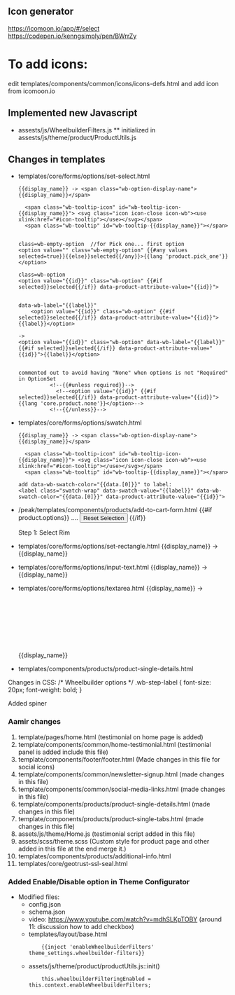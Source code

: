 ## Icon generator
https://icomoon.io/app/#/select
https://codepen.io/kenngsimply/pen/BWrrZy

# To add icons:
edit templates/components/common/icons/icons-defs.html and add icon from icomoon.io



## Implemented new Javascript
* assests/js/WheelbuilderFilters.js
    ** initialized in assests/js/theme/product/ProductUtils.js


## Changes in templates
* templates/core/forms/options/set-select.html
    ```
    {{display_name}} -> <span class="wb-option-display-name">{{display_name}}</span>
    
      <span class="wb-tooltip-icon" id="wb-tooltip-icon-{{display_name}}"> <svg class="icon icon-close icon-wb"><use xlink:href="#icon-tooltip"></use></svg></span>
      <span class="wb-tooltip" id="wb-tooltip-{{display_name}}"></span>
    
    
    class=wb-empty-option  //for Pick one... first option
    <option value="" class="wb-empty-option" {{#any values selected=true}}{{else}}selected{{/any}}>{{lang 'product.pick_one'}}</option>

    class=wb-option
    <option value="{{id}}" class="wb-option" {{#if selected}}selected{{/if}} data-product-attribute-value="{{id}}">


    data-wb-label="{{label}}"
        <option value="{{id}}" class="wb-option" {{#if selected}}selected{{/if}} data-product-attribute-value="{{id}}">{{label}}</option>

    ->
    <option value="{{id}}" class="wb-option" data-wb-label="{{label}}" {{#if selected}}selected{{/if}} data-product-attribute-value="{{id}}">{{label}}</option>


    commented out to avoid having "None" when options is not "Required" in OptionSet
              <!--{{#unless required}}-->
                <!--<option value="{{id}}" {{#if selected}}selected{{/if}} data-product-attribute-value="{{id}}">{{lang 'core.product.none'}}</option>-->
              <!--{{/unless}}-->

    ```
* templates/core/forms/options/swatch.html
    ```
    {{display_name}} -> <span class="wb-option-display-name">{{display_name}}</span>

      <span class="wb-tooltip-icon" id="wb-tooltip-icon-{{display_name}}"> <svg class="icon icon-close icon-wb"><use xlink:href="#icon-tooltip"></use></svg></span>
      <span class="wb-tooltip" id="wb-tooltip-{{display_name}}"></span>

    add data-wb-swatch-color="{{data.[0]}}" to label:
    <label class="swatch-wrap" data-swatch-value="{{label}}" data-wb-swatch-color="{{data.[0]}}" data-product-attribute-value="{{id}}">
    ```


*  /peak/templates/components/products/add-to-cart-form.html
    {{#if product.options}}
    ....
         <button type="button" class="button button-secondary button-wide wb-reset-button">Reset Selection</button>
    {{/if}}

    <div class="wb-step-label"> Step 1: Select Rim </div>

* templates/core/forms/options/set-rectangle.html
        {{display_name}} -> <span class="wb-option-display-name">{{display_name}}</span>

* templates/core/forms/options/input-text.html
        {{display_name}} -> <span class="wb-option-display-name">{{display_name}}</span>

* templates/core/forms/options/textarea.html
        {{display_name}} -> <span class="wb-option-display-name">{{display_name}}</span>
              <span class="wb-tooltip-icon" id="wb-tooltip-icon-{{display_name}}"> <svg class="icon icon-close icon-wb"><use xlink:href="#icon-tooltip"></use></svg></span>
              <span class="wb-tooltip" id="wb-tooltip-{{display_name}}"></span>

* templates/components/products/product-single-details.html
    <div id="wb-load-spinner"></div>


Changes in CSS:
/* Wheelbuilder options */
.wb-step-label {
  font-size: 20px;
  font-weight: bold;
}

Added spiner

### Aamir changes
1. template/pages/home.html (testimonial on home page is added)
2. template/components/common/home-testimonial.html (testimonial panel is added include this file)
3. template/components/footer/footer.html (Made changes in this file for social icons)
4. template/components/common/newsletter-signup.html (made changes in this file)
5. template/components/common/social-media-links.html (made changes in this file)
6. template/components/products/product-single-details.html (made changes in this file)
7. template/components/products/product-single-tabs.html (made changes in this file)
8. assets/js/theme/Home.js (testimonial script added in this file)
9. assets/scss/theme.scss (Custom style for product page and other added in this file at the end merge it.)
10. templates/components/products/additional-info.html
11. templates/core/geotrust-ssl-seal.html

### Added Enable/Disable option in Theme Configurator
* Modified files:
    * config.json
    * schema.json
    * video: https://www.youtube.com/watch?v=mdhSLKpTOBY  (around 11: discussion how to add checkbox)
    * templates/layout/base.html
        ```
            {{inject 'enableWheelbuilderFilters' theme_settings.wheelbuilder-filters}}
        ```
    * assets/js/theme/product/productUtils.js::init()
        ```
            this.wheelbuilderFilteringEnabled = this.context.enableWheelbuilderFilters;
        ```